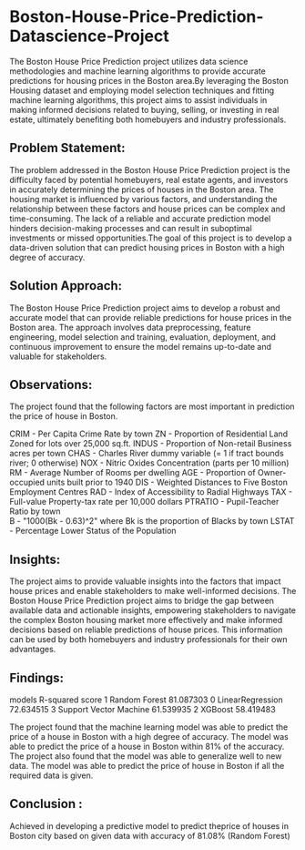 # Boston-House-Price-Prediction-Datascience-Project
The Boston House Price Prediction project utilizes data science methodologies and machine learning algorithms to provide accurate predictions for housing prices in the Boston area.By leveraging the Boston Housing dataset and employing model selection techniques and fitting machine learning algorithms, this project aims to assist individuals in making informed decisions related to buying, selling, or investing in real estate, ultimately benefiting both homebuyers and industry professionals.

## Problem Statement:
The problem addressed in the Boston House Price Prediction project is the difficulty faced by potential homebuyers, real estate agents, and investors in accurately determining the prices of houses in the Boston area. The housing market is influenced by various factors, and understanding the relationship between these factors and house prices can be complex and time-consuming. The lack of a reliable and accurate prediction model hinders decision-making processes and can result in suboptimal investments or missed opportunities.The goal of this project is to develop a data-driven solution that can predict housing prices in Boston with a high degree of accuracy.

## Solution Approach:
The Boston House Price Prediction project aims to develop a robust and accurate model that can provide reliable predictions for house prices in the Boston area. The approach involves data preprocessing, feature engineering, model selection and training, evaluation, deployment, and continuous improvement to ensure the model remains up-to-date and valuable for stakeholders.

## Observations:
The project found that the following factors are most important in prediction the price of house in Boston.

CRIM - Per Capita Crime Rate by town
ZN - Proportion of Residential Land Zoned for lots over 25,000 sq.ft.
INDUS - Proportion of Non-retail Business acres per town
CHAS - Charles River dummy variable (= 1 if tract bounds river; 0 otherwise)
NOX - Nitric Oxides Concentration (parts per 10 million)
RM - Average Number of Rooms per dwelling
AGE - Proportion of Owner-occupied units built prior to 1940
DIS - Weighted Distances to Five Boston Employment Centres
RAD - Index of Accessibility to Radial Highways
TAX - Full-value Property-tax rate per 10,000 dollars
PTRATIO - Pupil-Teacher Ratio by town\
B - "1000(Bk - 0.63)^2" where Bk is the proportion of Blacks by town
LSTAT - Percentage Lower Status of the Population

## Insights:
The project aims to provide valuable insights into the factors that impact house prices and enable stakeholders to make well-informed decisions. The Boston House Price Prediction project aims to bridge the gap between available data and actionable insights, empowering stakeholders to navigate the complex Boston housing market more effectively and make informed decisions based on reliable predictions of house prices. This information can be used by both homebuyers and industry professionals for their own advantages.

## Findings:
models	R-squared score
1	Random Forest	81.087303
0	LinearRegression	72.634515
3	Support Vector Machine	61.539935
2	XGBoost	58.419483

The project found that the machine learning model was able to predict the price of a house in Boston with a high degree of accuracy. The model was able to predict the price of a house in Boston within 81% of the accuracy. The project also found that the model was able to generalize well to new data. The model was able to predict the price of house in Boston if all the required data is given.

## Conclusion :
Achieved in developing a predictive model to predict theprice of houses in Boston city based on given data with accuracy of 81.08% (Random Forest)
